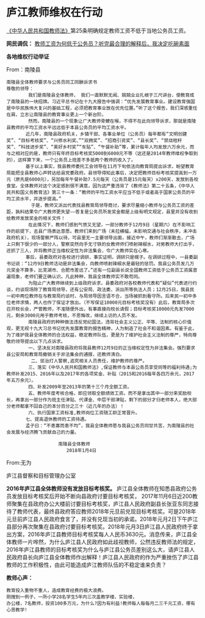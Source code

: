 # 庐江教师维权在行动
[《中华人民共和国教师法》](https://learn.tsinghua.edu.cn/flfg/js/jiaoshifa.htm)第25条明确规定教师工资不低于当地公务员工资。

**网民调侃：**
[教师工资为何低于公务员？听完最合理的解释后，我决定吃碗素面](https://c.m.163.com/news/a/D7BDBSOD0516MOTB.html?spss=newsapp&fromhistory=1)

**各地维权行动举证**

From：南陵县
```
南陵县全体教师要求与公务员同工同酬诉求书
尊敬的领导：
        我们是南陵县全体教师， 我们一直默默无闻、兢兢业业扎根于三尺讲台，使教育成了南陵县的一块招牌。习近平总书记在十九大报告中强调：“优先发展教育事业。建设教育强国是中华民族伟大复兴的基础工程，必须把教育事业放在优先位置。”听了这个报告，我们深感重任在肩，立志让南陵县的教育事业更上一个新台阶。
        然而，南陵县的一个现象让广大教师骨鲠在喉，不得不在此向领导诉求，那就是南陵县教师的平均工资水平远远低于本县公务员的平均工资水平。
       近几年，南陵县政府机关，乡镇干部、各事业单位（公务员）每年都有“文明创建奖”、“目标考核奖”、“兴修水利奖、”“双拥奖”、“招商引资奖”、“县长奖”、“禁烧秸秆奖”、“科技进步奖”、“美好乡村奖”“车贴”、“午餐补助”等，累计每年人均发放六万余元，而与之相对应的是，教师只有年终目标考核奖5000到6000元不等（这还是2014年教师维权争取到的），这样算下来，一个公务员上班差不多抵两个教师的收入了。
       基于以上事实，我县教师委托工会领导在11月下旬依法向教育局提出诉求，盼望教育局能把全县教师心声转达给县党委政府。县领导得知此事后，决定把教师目标考核奖提高到一万元（原先是6000元），另加每年午餐补助7.5元每天（公务员是15元每天）x200天，发放到各校食堂。全体教师对这个决定感到很不满意，因为这严重违背了《教师法》第二十五条，《中华人民共和国义务教育法》第三十一条：“教师的平均工资水平应当不低于或者高于国家公务员的平均工资水平，并逐步提高。”
         于是，教师又派出代表找县教育局领导商讨，要求尽量缩小教师与公务员工资的差距，孰料结果令广大教师更失望——答复是公务员所发奖金都是上级有明文规定，县里并没有收到给教师发放奖金的相关文件！
        在此情况下，教师们感到气愤又无望，一部分教师于12月9日（星期六）在不影响工作的前提下，去县广场表达意愿。教师们来到广场（未拉横幅，未影响交通与社会秩序，未冲击政府机关），现场警察严阵以待，可县里无一主要领导出面，接近中午，教师们渐渐散去，广场上只剩下很少的一部分人，警察突然向手无寸铁的女教师师们喷射辣椒水，对男教师大打出手，还抓了三人，并将教师正当维权定性为非法集会，令广大教师实在心寒。
       事后，县委政府对各校进行调研，事实证明，调研只是幌子。在调研过程中，一县委副书记说：“12月9日教师活动是非法集会，向教师喷射辣椒水是最轻的惩罚。我县公务员发几万元奖金不算多，比芜湖市、合肥市差远了。”还有一位副县长说全国教师工资低于公务员工资属普遍现象，老师们要正确认识。凡此种种，我县全体教师实不敢苟同。
        为阻止广大教师继续到上级政府诉求，县委政府对各校教师代表和“疑似”代表进行约谈，约谈现场除了教育局领导，还有公安局、政法委、派出所等执法人员；12月25日，我县民一初中两位教师在与教育局约谈时，与局领导因言语不合，当场被抓到看守所。后来民一初中多位老师求情，两人也作了保证才放出。（不写保证10000元目标考核奖没有）此后，教育局多次召开校长会，严管教师，不准随便外出，有事直接向校长请假；目标考核奖10000元先发7000元，剩余3000元用于教师考核，不思悔改，继续上访的人员不发。
        南陵县政府的种种做法违反党纪国法，违背社会主义公正、平等、法制的核心价值观，更无视十九大习总书记优先发展教育的报告精神，人为制造了社会不和谐因素。有鉴于此，为了维护我县全体教师的合法权益，稳定教师队伍，更是为了维护社会主义法制的尊严，特向尊敬的领导提出以下几点诉求。
        一、坚决反对南陵县政府将我县教师12月9日的正当维权定性为非法集会。强烈要求县公安局和教育局撤销关于非法集会的通报，还教师清白。
         二、惩治打人警察,追究相关人员责任，维护教师的尊严。
        三、落实《中华人民共和国教师法》,保证教师与本县公务员享受同等的福利待遇;为教师补发2015、2016年以及2017年的各项奖金、补贴（2015和2016每年各四万余元，2017年五万余元）。
        四、补发2009年至2013年的第十三个月全额工资。
        五、教师年度考核合格，即应领取全额绩效工资。而不是拿出其中一部分来奖励校长，再拿出一部分作为班主任津贴、代课金、中层干部津贴，剩下的部分才归老师本人，绝大部分老师都拿不回自己的本分百分之三十（近几年的办法）！
        六、执行国家工资标准,教师岗位工资随工龄正常晋升。
       七、提高退休教师的工资待遇。
       孟子曰：“不患寡而患不均”，我县全体教师愿与我县公务员同甘共苦，为南陵县的社会发展与经济腾飞贡献自己的力量。
       
                   南陵县全体教师
                      2018年1月4日
```

From:无为

庐江县督察和目标管理办公室

**2016年庐江县全体教师没有发放目标考核奖。**
庐江县全体教师在知悉县政府公务员发放目标考核奖后开始不断向县政府讨要目标考核奖，
2017年11月6日近200教师聚集在县政府办公大楼前讨要目标考核奖，庐江县人民政府副县长张亚东同志接待了教师代表，最终县政府答应教师2018年元旦前兑现目标考核奖。可是2018年元旦前庐江县人民政府食言了，并没有兑现当初的承诺。2018年元月2日下午庐江县部分再次聚集在县政府讨要目标考核奖。2018年元月3日庐江县人民政府终于拿出方案，2016年庐江县教师目标考核奖每人人民币3630元。消息传来，庐江县全体教师一片哗然，为什么庐江县人民政府如此歧视教师，公然违反教师法的规定，2016年庐江县教师的目标考核奖为什么与庐江县公务员差别这么大，请庐江县人民政府县长向庐江县全体教师作出解释！庐江县人民政府的作为严重挫伤了庐江县教师的工作积极性，由此可能造成庐江教师队伍的不稳定谁来负责？

**教师心声：**
```
教育投入重物不重人，造成教育经费的极大浪费。
刚搜到一例子，一所小学28名学生5年内三次盖教学楼，实验楼，
办公楼，7名教师，投资100多万元，为什么?因为有利益!教师每人每每月二三千元工资，哪有心思教学!
```
